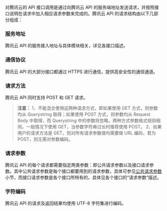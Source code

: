 对腾讯云的 API 接口调用是通过向腾讯云 API 的服务端地址发送请求，并按照接口说明在请求中加入相应请求参数来完成的。腾讯云 API 的请求结构由以下几部分组成：

### 服务地址

腾讯云 API 的服务接入地址与具体模块相关，详见各接口描述。

### 通信协议

腾讯云 API 的大部分接口都通过 HTTPS 进行通信，提供高安全性的通信通道。

### 请求方法

腾讯云 API 同时支持 POST 和 GET 请求。 

> **注意：**
> 1、不能混合使用这两种请求方式，即如果使用 GET 方式，则参数均从 Querystring 取得；如果使用 POST 方式，则参数均从 Request Body 中取得，而 
> Querystring 中的参数将忽略。两种方式参数格式规则相同，一般情况下使用 GET，当参数字符串过长时推荐使用 POST。
>2、如果用户的请求方法是 GET，则对所有请求参数值均需要做 URL 编码，若为 POST，则无需对参数编码。

### 请求参数

腾讯云 API 的每个请求都需要指定两类参数：即公共请求参数以及接口请求参数。其中公共请求参数是每个接口都要用到的请求参数，具体可参见[公共请求参数](https://cloud.tencent.com/document/api/213/11650)小节，而接口请求参数是各个接口所特有的，具体见各个接口的“请求参数”描述。

### 字符编码

腾讯云 API 的请求及返回结果均使用 UTF-8 字符集进行编码。
